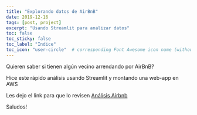 ```yaml
---
title: "Explorando datos de AirBnB"
date: 2019-12-16
tags: [post, project]
excerpt: "Usando Streamlit para analizar datos"
toc: false
toc_sticky: false
toc_label: "Indice"
toc_icon: "user-circle"  # corresponding Font Awesome icon name (without fa prefix)
---
```


Quieren saber si tienen algún vecino arrendando por AirBnB?

Hice este rápido análisis usando Streamlit y montando una web-app en AWS

Les dejo el link para que lo revisen [Análisis Airbnb](http://airdemo.carancib.co)

Saludos!